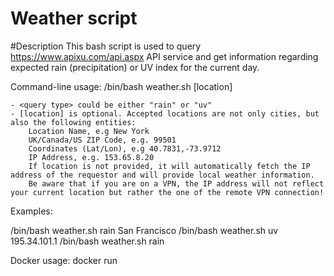 # Weather script

#Description
This bash script is used to query https://www.apixu.com/api.aspx API service and get information regarding expected rain (precipitation) or UV index for the current day.

Command-line usage:
/bin/bash weather.sh <query type> [location]

	- <query type> could be either "rain" or "uv"
	- [location] is optional. Accepted locations are not only cities, but also the following entities:
		Location Name, e.g New York
		UK/Canada/US ZIP Code, e.g. 99501
		Coordinates (Lat/Lon), e.g 40.7831,-73.9712	
		IP Address, e.g. 153.65.8.20
		If location is not provided, it will automatically fetch the IP address of the requestor and will provide local weather information. 		
		Be aware that if you are on a VPN, the IP address will not reflect your current location but rather the one of the remote VPN connection!

Examples:

/bin/bash weather.sh rain San Francisco
/bin/bash weather.sh uv 195.34.101.1
/bin/bash weather.sh rain

Docker usage:
docker run
